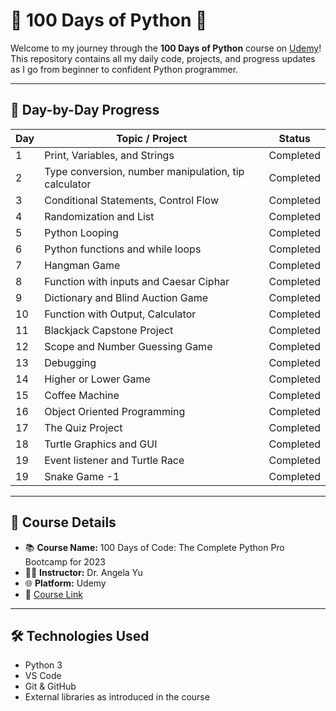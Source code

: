 # 🐍 100 Days of Python 🚀

Welcome to my journey through the **100 Days of Python** course on [Udemy](https://www.udemy.com/)!  
This repository contains all my daily code, projects, and progress updates as I go from beginner to confident Python programmer.

---

## 📅 Day-by-Day Progress

| Day | Topic / Project | Status |
|-----|------------------|--------|
| 1   | Print, Variables, and Strings | Completed |
| 2   | Type conversion, number manipulation, tip calculator | Completed |
| 3   | Conditional Statements, Control Flow | Completed |
| 4   | Randomization and List | Completed |
| 5   | Python Looping | Completed |
| 6   | Python functions and while loops | Completed |
| 7   | Hangman Game | Completed |
| 8   | Function with inputs and Caesar Ciphar | Completed |
| 9   | Dictionary and Blind Auction Game | Completed |
| 10   | Function with Output, Calculator | Completed |
| 11   | Blackjack Capstone Project| Completed |
| 12   | Scope and Number Guessing Game| Completed |
| 13   | Debugging | Completed |
| 14   | Higher or Lower Game | Completed |
| 15   | Coffee Machine | Completed |
| 16   | Object Oriented Programming | Completed |
| 17   | The Quiz Project | Completed |
| 18   | Turtle Graphics and GUI | Completed |
| 19   | Event listener and Turtle Race | Completed |
| 19   | Snake Game -1| Completed |
---

## 📌 Course Details

- 📚 **Course Name:** 100 Days of Code: The Complete Python Pro Bootcamp for 2023 
- 👨‍🏫 **Instructor:** Dr. Angela Yu  
- 🌐 **Platform:** Udemy  
- 🔗 [Course Link](https://www.udemy.com/course/100-days-of-code/)

---

## 🛠️ Technologies Used

- Python 3
- VS Code
- Git & GitHub
- External libraries as introduced in the course


